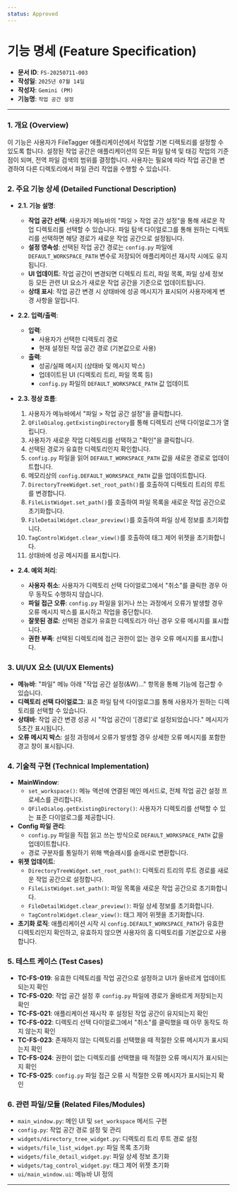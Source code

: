 ```yaml
---
status: Approved
---
```

# 기능 명세 (Feature Specification)

*   **문서 ID**: `FS-20250711-003`
*   **작성일**: `2025년 07월 14일`
*   **작성자**: `Gemini (PM)`
*   **기능명**: `작업 공간 설정`

---

### 1. 개요 (Overview)

이 기능은 사용자가 FileTagger 애플리케이션에서 작업할 기본 디렉토리를 설정할 수 있도록 합니다. 설정된 작업 공간은 애플리케이션의 모든 파일 탐색 및 태깅 작업의 기준점이 되며, 전역 파일 검색의 범위를 결정합니다. 사용자는 필요에 따라 작업 공간을 변경하여 다른 디렉토리에서 파일 관리 작업을 수행할 수 있습니다.

### 2. 주요 기능 상세 (Detailed Functional Description)

*   **2.1. 기능 설명**:
    *   **작업 공간 선택**: 사용자가 메뉴바의 "파일 > 작업 공간 설정"을 통해 새로운 작업 디렉토리를 선택할 수 있습니다. 파일 탐색 다이얼로그를 통해 원하는 디렉토리를 선택하면 해당 경로가 새로운 작업 공간으로 설정됩니다.
    *   **설정 영속성**: 선택된 작업 공간 경로는 `config.py` 파일에 `DEFAULT_WORKSPACE_PATH` 변수로 저장되어 애플리케이션 재시작 시에도 유지됩니다.
    *   **UI 업데이트**: 작업 공간이 변경되면 디렉토리 트리, 파일 목록, 파일 상세 정보 등 모든 관련 UI 요소가 새로운 작업 공간을 기준으로 업데이트됩니다.
    *   **상태 표시**: 작업 공간 변경 시 상태바에 성공 메시지가 표시되어 사용자에게 변경 사항을 알립니다.

*   **2.2. 입력/출력**:
    *   **입력**:
        *   사용자가 선택한 디렉토리 경로
        *   현재 설정된 작업 공간 경로 (기본값으로 사용)
    *   **출력**:
        *   성공/실패 메시지 (상태바 및 메시지 박스)
        *   업데이트된 UI (디렉토리 트리, 파일 목록 등)
        *   `config.py` 파일의 `DEFAULT_WORKSPACE_PATH` 값 업데이트

*   **2.3. 정상 흐름**:
    1.  사용자가 메뉴바에서 "파일 > 작업 공간 설정"을 클릭합니다.
    2.  `QFileDialog.getExistingDirectory`를 통해 디렉토리 선택 다이얼로그가 열립니다.
    3.  사용자가 새로운 작업 디렉토리를 선택하고 "확인"을 클릭합니다.
    4.  선택된 경로가 유효한 디렉토리인지 확인합니다.
    5.  `config.py` 파일을 읽어 `DEFAULT_WORKSPACE_PATH` 값을 새로운 경로로 업데이트합니다.
    6.  메모리상의 `config.DEFAULT_WORKSPACE_PATH` 값을 업데이트합니다.
    7.  `DirectoryTreeWidget.set_root_path()`를 호출하여 디렉토리 트리의 루트를 변경합니다.
    8.  `FileListWidget.set_path()`를 호출하여 파일 목록을 새로운 작업 공간으로 초기화합니다.
    9.  `FileDetailWidget.clear_preview()`를 호출하여 파일 상세 정보를 초기화합니다.
    10. `TagControlWidget.clear_view()`를 호출하여 태그 제어 위젯을 초기화합니다.
    11. 상태바에 성공 메시지를 표시합니다.

*   **2.4. 예외 처리**:
    *   **사용자 취소**: 사용자가 디렉토리 선택 다이얼로그에서 "취소"를 클릭한 경우 아무 동작도 수행하지 않습니다.
    *   **파일 접근 오류**: `config.py` 파일을 읽거나 쓰는 과정에서 오류가 발생할 경우 오류 메시지 박스를 표시하고 작업을 중단합니다.
    *   **잘못된 경로**: 선택된 경로가 유효한 디렉토리가 아닌 경우 오류 메시지를 표시합니다.
    *   **권한 부족**: 선택된 디렉토리에 접근 권한이 없는 경우 오류 메시지를 표시합니다.

### 3. UI/UX 요소 (UI/UX Elements)

*   **메뉴바**: "파일" 메뉴 아래 "작업 공간 설정(&W)..." 항목을 통해 기능에 접근할 수 있습니다.
*   **디렉토리 선택 다이얼로그**: 표준 파일 탐색 다이얼로그를 통해 사용자가 원하는 디렉토리를 선택할 수 있습니다.
*   **상태바**: 작업 공간 변경 성공 시 "작업 공간이 '[경로]'로 설정되었습니다." 메시지가 5초간 표시됩니다.
*   **오류 메시지 박스**: 설정 과정에서 오류가 발생할 경우 상세한 오류 메시지를 포함한 경고 창이 표시됩니다.

### 4. 기술적 구현 (Technical Implementation)

*   **MainWindow**:
    *   `set_workspace()`: 메뉴 액션에 연결된 메인 메서드로, 전체 작업 공간 설정 프로세스를 관리합니다.
    *   `QFileDialog.getExistingDirectory()`: 사용자가 디렉토리를 선택할 수 있는 표준 다이얼로그를 제공합니다.
*   **Config 파일 관리**:
    *   `config.py` 파일을 직접 읽고 쓰는 방식으로 `DEFAULT_WORKSPACE_PATH` 값을 업데이트합니다.
    *   경로 구분자를 통일하기 위해 백슬래시를 슬래시로 변환합니다.
*   **위젯 업데이트**:
    *   `DirectoryTreeWidget.set_root_path()`: 디렉토리 트리의 루트 경로를 새로운 작업 공간으로 설정합니다.
    *   `FileListWidget.set_path()`: 파일 목록을 새로운 작업 공간으로 초기화합니다.
    *   `FileDetailWidget.clear_preview()`: 파일 상세 정보를 초기화합니다.
    *   `TagControlWidget.clear_view()`: 태그 제어 위젯을 초기화합니다.
*   **초기화 로직**: 애플리케이션 시작 시 `config.DEFAULT_WORKSPACE_PATH`가 유효한 디렉토리인지 확인하고, 유효하지 않으면 사용자의 홈 디렉토리를 기본값으로 사용합니다.

### 5. 테스트 케이스 (Test Cases)

*   **TC-FS-019**: 유효한 디렉토리를 작업 공간으로 설정하고 UI가 올바르게 업데이트되는지 확인
*   **TC-FS-020**: 작업 공간 설정 후 `config.py` 파일에 경로가 올바르게 저장되는지 확인
*   **TC-FS-021**: 애플리케이션 재시작 후 설정된 작업 공간이 유지되는지 확인
*   **TC-FS-022**: 디렉토리 선택 다이얼로그에서 "취소"를 클릭했을 때 아무 동작도 하지 않는지 확인
*   **TC-FS-023**: 존재하지 않는 디렉토리를 선택했을 때 적절한 오류 메시지가 표시되는지 확인
*   **TC-FS-024**: 권한이 없는 디렉토리를 선택했을 때 적절한 오류 메시지가 표시되는지 확인
*   **TC-FS-025**: `config.py` 파일 접근 오류 시 적절한 오류 메시지가 표시되는지 확인

### 6. 관련 파일/모듈 (Related Files/Modules)

*   `main_window.py`: 메인 UI 및 `set_workspace` 메서드 구현
*   `config.py`: 작업 공간 경로 설정 및 관리
*   `widgets/directory_tree_widget.py`: 디렉토리 트리 루트 경로 설정
*   `widgets/file_list_widget.py`: 파일 목록 초기화
*   `widgets/file_detail_widget.py`: 파일 상세 정보 초기화
*   `widgets/tag_control_widget.py`: 태그 제어 위젯 초기화
*   `ui/main_window.ui`: 메뉴바 UI 정의

--- 